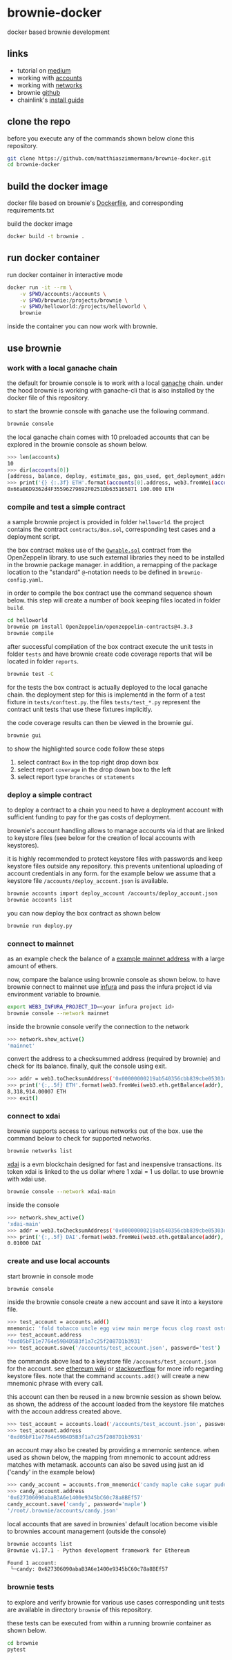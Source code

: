 # brownie-docker
docker based brownie development

## links

* tutorial on [medium](https://iamdefinitelyahuman.medium.com/getting-started-with-brownie-part-1-9b2181f4cb99)
* working with [accounts](https://eth-brownie.readthedocs.io/en/stable/account-management.html)
* working with [networks](https://eth-brownie.readthedocs.io/en/stable/network-management.html)
* brownie [github](https://github.com/eth-brownie/brownie)
* chainlink's [install guide](https://chain.link/bootcamp/brownie-setup-instructions)

## clone the repo

before you execute any of the commands shown below clone this repository.

```bash
git clone https://github.com/matthiaszimmermann/brownie-docker.git
cd brownie-docker
```

## build the docker image

docker file based on brownie's [Dockerfile](https://github.com/eth-brownie/brownie/blob/master/Dockerfile), and corresponding requirements.txt

build the docker image

```bash
docker build -t brownie .
```

## run docker container

run docker container in interactive mode

```bash
docker run -it --rm \
    -v $PWD/accounts:/accounts \
    -v $PWD/brownie:/projects/brownie \
    -v $PWD/helloworld:/projects/helloworld \
    brownie
```

inside the container you can now work with brownie.

## use brownie

### work with a local ganache chain

the default for brownie console is to work with a local [ganache](https://www.trufflesuite.com/ganache) chain.
under the hood brownie is working with ganache-cli that is also installed by the docker file of this repository.

to start the brownie console with ganache use the following command.

```bash
brownie console
```

the local ganache chain comes with 10 preloaded accounts that can be explored in the brownie console as shown below.

```bash
>>> len(accounts)
10
>>> dir(accounts[0])
[address, balance, deploy, estimate_gas, gas_used, get_deployment_address, nonce, transfer]
>>> print('{} {:.3f} ETH'.format(accounts[0].address, web3.fromWei(accounts[0].balance(), 'ether')))
0x66aB6D9362d4F35596279692F0251Db635165871 100.000 ETH
```

### compile and test a simple contract

a sample brownie project is provided in folder `helloworld`.
the project contains the contract `contracts/Box.sol`, corresponding test cases
and a deployment script.

the box contract makes use of the [`Ownable.sol`](https://github.com/OpenZeppelin/openzeppelin-contracts/blob/v4.3.3/contracts/access/Ownable.sol) contract from the OpenZeppelin library.
to use such external libraries they need to be installed in the brownie package manager. 
in addition, a remapping of the package location to the "standard" `@`-notation needs to be defined in `brownie-config.yaml`.

in order to compile the box contract use the command sequence shown below.
this step will create a number of book keeping files located in folder `build`.

```bash
cd helloworld
brownie pm install OpenZeppelin/openzeppelin-contracts@4.3.3
brownie compile
```

after successful compilation of the box contract execute the unit tests in folder `tests` and have brownie create code coverage reports that will be located in folder `reports`.

```bash
brownie test -C
```

for the tests the box contract is actually deployed to the local ganache chain.
the deployment step for this is implementd in the form of a test fixture in `tests/conftest.py`.
the files `tests/test_*.py` represent the contract unit tests that use these fixtures implicitly.

the code coverage results can then be viewed in the brownie gui.


```bash
brownie gui
```

to show the highlighted source code follow these steps

1. select contract `Box` in the top right drop down box
1. select report `coverage` in the drop down box to the left
1. select report type `branches` or `statements`

### deploy a simple contract

to deploy a contract to a chain you need to have a deployment account with sufficient funding to pay for the gas costs of deployment.

brownie's account handling allows to manage accounts via id that are linked to keystore files (see below for the creation of local accounts with keystores).

it is highly recommended to protect keystore files with passwords and keep keystore files outside any repository.
this prevents unitentional uploading of account credentials in any form. 
for the example below we assume that a keystore file `/accounts/deploy_account.json`
is available.

```bash
brownie accounts import deploy_account /accounts/deploy_account.json
brownie accounts list
```

you can now deploy the box contract as shown below

```bash
brownie run deploy.py
```

### connect to mainnet

as an example check the balance of a [example mainnet address](https://etherscan.io/address/0x00000000219ab540356cbb839cbe05303d7705fa) with a large amount of ethers.

now, compare the balance using brownie console as shown below.
to have brownie connect to mainnet use [infura](https://infura.io) and pass the infura project id via environment variable to brownie.

```bash
export WEB3_INFURA_PROJECT_ID=<your infura project id>
brownie console --network mainnet
```

inside the brownie console verify the connection to the network

```bash
>>> network.show_active()
'mainnet'
```

convert the address to a checksummed address (required by brownie) and check for its balance.
finally, quit the console using exit.

```bash
>>> addr = web3.toChecksumAddress('0x00000000219ab540356cbb839cbe05303d7705fa')
>>> print('{:,.5f} ETH'.format(web3.fromWei(web3.eth.getBalance(addr), "ether")))
8,318,914.00007 ETH
>>> exit()
```

### connect to xdai

brownie supports access to various networks out of the box.
use the command below to check for supported networks.

```bash
brownie networks list
```

[xdai](https://www.xdaichain.com/) is a evm blockchain designed for fast and inexpensive transactions. its token xdai is linked to the us dollar where 1 xdai = 1 us dollar.
to use brownie with xdai use.

```bash
brownie console --network xdai-main
```

inside the console 

```bash
>>> network.show_active()
'xdai-main'
>>> addr = web3.toChecksumAddress('0x00000000219ab540356cbb839cbe05303d7705fa')
>>> print('{:,.5f} DAI'.format(web3.fromWei(web3.eth.getBalance(addr), "ether")))
0.01000 DAI
```

### create and use local accounts

start brownie in console mode

```bash
brownie console
```

inside the brownie console create a new account and save it into a keystore file.

```bash
>>> test_account = accounts.add()
mnemonic: 'fold tobacco uncle egg view main merge focus clog roast ostrich unlock'
>>> test_account.address
'0xd05bF11e7764e59B4D5B3f1a7c25f2087D1b3931'
>>> test_account.save('/accounts/test_account.json', password='test')
```

the commands above lead to a keystore file `/accounts/test_account.json` for the account.
see [ethereum wiki](https://github.com/ethereum/wiki/wiki/Web3-Secret-Storage-Definition) or [stackoverflow](https://ethereum.stackexchange.com/questions/37150/ethereum-wallet-v3-format) for more info regarding keystore files.
note that the command `accounts.add()` will create a new mnemonic phrase with every call.

this account can then be reused in a new brownie session as shown below.
as shown, the address of the account loaded from the keystore file matches
with the accoun address created above.

```bash
>>> test_account = accounts.load('/accounts/test_account.json', password='test')
>>> test_account.address
'0xd05bF11e7764e59B4D5B3f1a7c25f2087D1b3931'
```

an account may also be created by providing a mnemonic sentence.
when used as shown below, the mapping from mnemonic to account address matches with metamask.
accounts can also be saved using just an id ('candy' in the example below)

```bash
>>> candy_account = accounts.from_mnemonic('candy maple cake sugar pudding cream honey rich smooth crumble sweet treat', passphrase='')
>>> candy_account.address
'0x627306090abaB3A6e1400e9345bC60c78a8BEf57'
candy_account.save('candy', password='maple')
'/root/.brownie/accounts/candy.json'
```

local accounts that are saved in brownies' default location become visible to brownies account management (outside the console)

```bash
brownie accounts list
Brownie v1.17.1 - Python development framework for Ethereum

Found 1 account:
 └─candy: 0x627306090abaB3A6e1400e9345bC60c78a8BEf57
```

### brownie tests

to explore and verify brownie for various use cases corresponding unit tests are available in directory `brownie` of this repository.

these tests can be executed from within a running brownie container as shown below.

```bash
cd brownie
pytest
```
